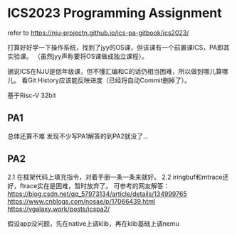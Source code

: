 # ICS2023 Programming Assignment
refer to https://nju-projectn.github.io/ics-pa-gitbook/ics2023/

打算好好学一下操作系统，找到了jyy的OS课，但该课有一个前置课ICS，PA即其实验课。
（虽然jyy声称要将OS课做成独立课程）。

据说ICS在NJU是低年级课，但不懂汇编和C的话仍相当困难，所以做到哪儿算哪儿。
看Git History应该能反映进度（已经将自动Commit删掉了）。

基于Risc-V 32bit


## PA1
总体还算不难
发现不少写PA1解答的到PA2就没了...

## PA2
2.1 
在框架代码上填充指令，对着手册一条一条来就好。
2.2 
iringbuf和mtrace还好，ftrace实在是困难，暂时放弃了。
可参考的网友解答：
https://blog.csdn.net/qq_57973134/article/details/134999765
https://www.cnblogs.com/nosae/p/17066439.html
https://vgalaxy.work/posts/icspa2/

假设app没问题，先在native上调klib，再在klib基础上调nemu
